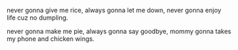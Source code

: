 never gonna give me rice, always gonna let me down, never gonna enjoy life cuz no dumpling.

never gonna make me pie, always gonna say goodbye, mommy gonna takes my phone and chicken wings.
